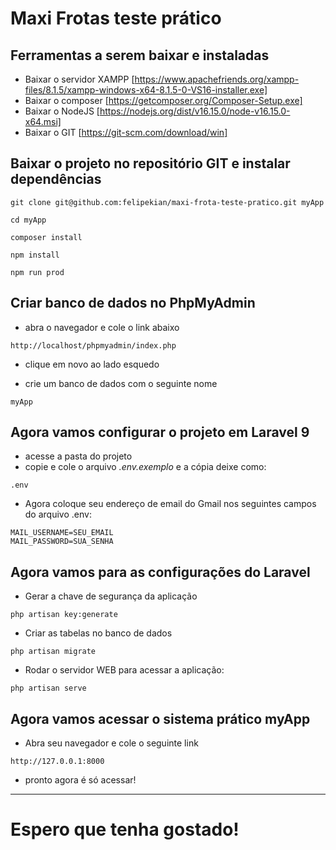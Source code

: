 # Maxi Frotas teste prático

## Ferramentas a serem baixar e instaladas

- Baixar o servidor XAMPP [https://www.apachefriends.org/xampp-files/8.1.5/xampp-windows-x64-8.1.5-0-VS16-installer.exe]
- Baixar o composer [https://getcomposer.org/Composer-Setup.exe]
- Baixar o NodeJS [https://nodejs.org/dist/v16.15.0/node-v16.15.0-x64.msi]
- Baixar o GIT [https://git-scm.com/download/win]

## Baixar o projeto no repositório GIT e instalar dependências
```
git clone git@github.com:felipekian/maxi-frota-teste-pratico.git myApp
```

```
cd myApp
```

```
composer install
```

```
npm install
```

```
npm run prod
```

## Criar banco de dados no PhpMyAdmin

- abra o navegador e cole o link abaixo

```
http://localhost/phpmyadmin/index.php
```

- clique em novo ao lado esquedo

- crie um banco de dados com o seguinte nome

```
myApp
```

## Agora vamos configurar o projeto em Laravel 9

- acesse a pasta do projeto
- copie e cole o arquivo *.env.exemplo* e a cópia deixe como:

```
.env
```

- Agora coloque seu endereço de email do Gmail nos seguintes campos do arquivo .env:

```
MAIL_USERNAME=SEU_EMAIL
MAIL_PASSWORD=SUA_SENHA
```

## Agora vamos para as configurações do Laravel

- Gerar a chave de segurança da aplicação

```
php artisan key:generate
```

- Criar as tabelas no banco de dados

```
php artisan migrate
```

- Rodar o servidor WEB para acessar a aplicação:

```
php artisan serve
```

## Agora vamos acessar o sistema prático myApp

- Abra seu navegador e cole o seguinte link

```
http://127.0.0.1:8000
```

- pronto agora é só acessar!

---

# Espero que tenha gostado! 
